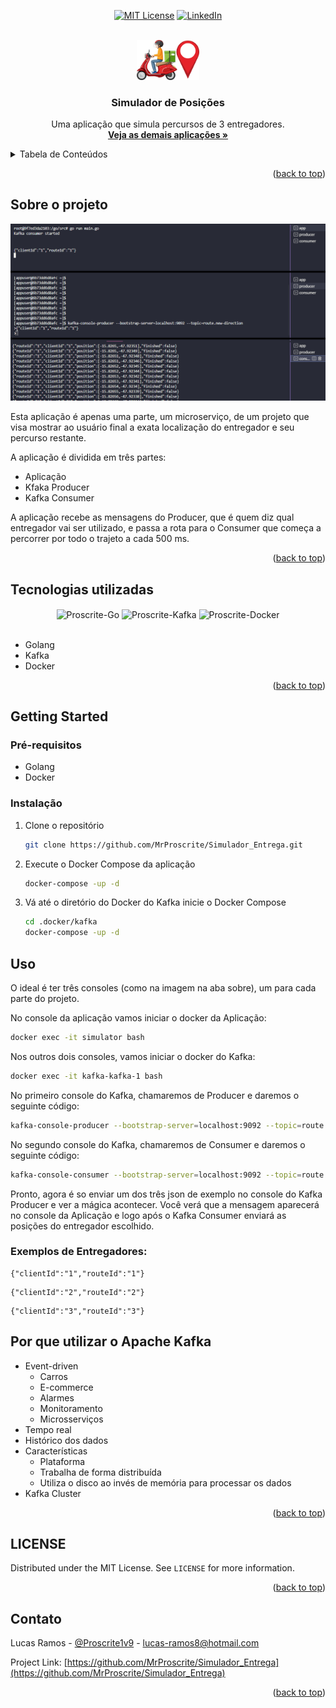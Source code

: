 <div id="top"></div>

<div align="center">
  
  [![MIT License][license-shield]][license-url]
  [![LinkedIn][linkedin-shield]][linkedin-url]
  
</div>

<br />
<div align="center">
  <a href="https://github.com/MrProscrite/Simulador_Entrega">
    <img src=".images/logo.png" alt="Logo" width="99.04" height="63.62">
  </a>

<h3 align="center">Simulador de Posições</h3>

  <p align="center">
    Uma aplicação que simula percursos de 3 entregadores.
    <br />
    <a href="https://github.com/github_username/repo_name"><strong>Veja as demais aplicações »</strong></a>
</div>

<details>
  <summary>Tabela de Conteúdos</summary>
  <ol>
    <li>
      <a href="#sobre-o-projeto">Sobre o Projeto</a>
      <ul>
        <li><a href="#tecnologias-utilizadas">Tecnologias utilizadas</a></li>
      </ul>
    </li>
    <li>
      <a href="#getting-started">Getting Started</a>
      <ul>
        <li><a href="#pré-requisitos">Pré-requisitos</a></li>
        <li><a href="#instalação">Instalação</a></li>
      </ul>
    </li>
    <li><a href="#uso">Uso</a></li>
       <ul>
        <li><a href="#exemplos-de-entregadores">Exemplos de Entregadores</a></li>
      </ul>
    <li><a href="#por-que-utilizar-o-apache-kafka">Por que utilizar o Apache Kafka</a></li>
    <li><a href="#license">License</a></li>
    <li><a href="#contato">Contato</a></li>
  </ol>
</details>

<p align="right">(<a href="#top">back to top</a>)</p>

## Sobre o projeto

[![Simulador de posições][app-screenshot]](https://github.com/MrProscrite/Simulador_Entrega)

Esta aplicação é apenas uma parte, um microserviço, de um projeto que visa mostrar ao usuário final a exata localização do entregador e seu percurso restante.

A aplicação é dividida em três partes:
* Aplicação
* Kfaka Producer
* Kafka Consumer

A aplicação recebe as mensagens do Producer, que é quem diz qual entregador vai ser utilizado, e passa a rota para o Consumer que começa a percorrer por todo o trajeto a cada 500 ms.

<p align="right">(<a href="#top">back to top</a>)</p>

## Tecnologias utilizadas

<div style="display: inline_block" align="center">
  <img align="center" alt="Proscrite-Go" height="60" width="80" src="https://cdn.jsdelivr.net/gh/devicons/devicon/icons/go/go-original-wordmark.svg">
  <img align="center" alt="Proscrite-Kafka" height="60" width="80" src="https://cdn.jsdelivr.net/gh/devicons/devicon/icons/apachekafka/apachekafka-original-wordmark.svg">
  <img align="center" alt="Proscrite-Docker" height="60" width="80" src="https://cdn.jsdelivr.net/gh/devicons/devicon/icons/docker/docker-original-wordmark.svg">
  <br>
  <br>
</div>

* Golang
* Kafka
* Docker

<p align="right">(<a href="#top">back to top</a>)</p>

## Getting Started

### Pré-requisitos
* Golang
* Docker

### Instalação

1. Clone o repositório
   ```sh
   git clone https://github.com/MrProscrite/Simulador_Entrega.git
   ```
2. Execute o Docker Compose da aplicação
   ```sh
   docker-compose -up -d
   ```
3. Vá até o diretório do Docker do Kafka inicie o Docker Compose
   ```sh
   cd .docker/kafka
   docker-compose -up -d
   ```

## Uso

O ideal é ter três consoles (como na imagem na aba sobre), um para cada parte do projeto. 

No console da aplicação vamos iniciar o docker da Aplicação:
   ```sh
   docker exec -it simulator bash
   ```
Nos outros dois consoles, vamos iniciar o docker do Kafka:
   ```sh
   docker exec -it kafka-kafka-1 bash
   ```
No primeiro console do Kafka, chamaremos de Producer e daremos o seguinte código:
   ```sh
   kafka-console-producer --bootstrap-server=localhost:9092 --topic=route.new-direction
   ```
No segundo console do Kafka, chamaremos de Consumer e daremos o seguinte código:
   ```sh
   kafka-console-consumer --bootstrap-server=localhost:9092 --topic=route.new-position --group=terminal
   ```

Pronto, agora é so enviar um dos três json de exemplo no console do Kafka Producer e ver a mágica acontecer. Você verá que a mensagem aparecerá no console da Aplicação e logo após o Kafka Consumer enviará as posições do entregador escolhido.

### Exemplos de Entregadores:

```
{"clientId":"1","routeId":"1"}
```
```
{"clientId":"2","routeId":"2"}
```
```
{"clientId":"3","routeId":"3"}
```

## Por que utilizar o Apache Kafka

- Event-driven
  - Carros
  - E-commerce
  - Alarmes
  - Monitoramento
  - Microsserviços
- Tempo real
- Histórico dos dados
- Características
  - Plataforma
  - Trabalha de forma distribuída
  - Utiliza o disco ao invés de memória para processar os dados
- Kafka Cluster

<p align="right">(<a href="#top">back to top</a>)</p>

## LICENSE

Distributed under the MIT License. See `LICENSE` for more information.

<p align="right">(<a href="#top">back to top</a>)</p>

## Contato

Lucas Ramos - [@Proscrite1v9](https://twitter.com/twitter_handle) - lucas-ramos8@hotmail.com

Project Link: [https://github.com/MrProscrite/Simulador_Entrega](https://github.com/MrProscrite/Simulador_Entrega)

<p align="right">(<a href="#top">back to top</a>)</p>



[license-shield]: https://img.shields.io/github/license/othneildrew/Best-README-Template.svg?style=for-the-badge
[license-url]: https://github.com/MrProscrite/Simulador_Entrega/blob/main/LICENSE
[linkedin-shield]: https://img.shields.io/badge/-LinkedIn-black.svg?style=for-the-badge&logo=linkedin&colorB=555
[linkedin-url]: https://linkedin.com/in/lucasramosdev
[app-screenshot]: .images/screenshot.png


